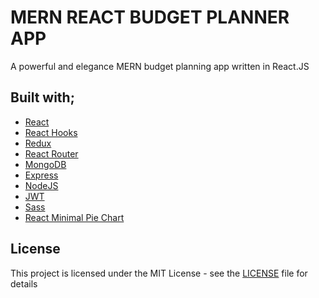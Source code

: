 # MERN REACT BUDGET PLANNER APP

A powerful and elegance MERN budget planning app written in React.JS

## Built with;

- [React](https://tr.reactjs.org/)
- [React Hooks](https://reactjs.org/docs/hooks-intro.html)
- [Redux](https://redux.js.org/)
- [React Router](https://reactrouter.com/)
- [MongoDB](https://mongodb.com/)
- [Express](https://expressjs.com/)
- [NodeJS](https://nodejs.org/)
- [JWT](https://jwt.io/)
- [Sass](https://sass-lang.com/)
- [React Minimal Pie Chart](https://github.com/toomuchdesign/react-minimal-pie-chart/)

## License

This project is licensed under the MIT License - see the [LICENSE](LICENSE) file for details
